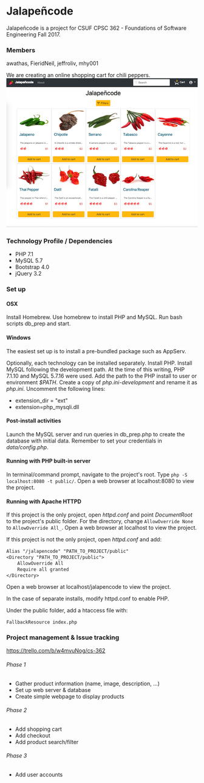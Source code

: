 # Jalapeñcode
Jalapeñcode is a project for CSUF CPSC 362 - Foundations of Software Engineering Fall 2017.

### Members
awathas, FieridNeil, jeffroliv, mhy001

We are creating an online shopping cart for chili peppers.
![Alt text](home.png)

### Technology Profile / Dependencies
* PHP 7.1
* MySQL 5.7
* Bootstrap 4.0
* jQuery 3.2

### Set up
#### OSX
Install Homebrew. Use homebrew to install PHP and MySQL. Run bash scripts db_prep and start.

#### Windows
The easiest set up is to install a pre-bundled package such as AppServ.

Optionally, each technology can be installed separately. Install PHP. Install MySQL following the development path. At the time of this writing, PHP 7.1.10 and MySQL 5.7.16 were used. Add the path to the PHP install to user or environment _$PATH_. Create a copy of _php.ini-development_ and rename it as _php.ini_. Uncomment the following lines:

* extension_dir = "ext"
* extension=php_mysqli.dll

#### Post-install activities
Launch the MySQL server and run queries in db_prep.php to create the database with initial data. Remember to set your credentials in _data/config.php_.

#### Running with PHP built-in server
In terminal/command prompt, navigate to the project's root. Type ```php -S localhost:8080 -t public/```. Open a web browser at localhost:8080 to view the project.

#### Running with Apache HTTPD
If this project is the only project, open _httpd.conf_ and point _DocumentRoot_ to the project's public folder. For the directory, change ```AllowOverride None``` to ```AllowOverride All_```. Open a web browser at localhost to view the project.

If this project is not the only project, open _httpd.conf_ and add:
```
Alias "/jalapencode" "PATH_TO_PROJECT/public"
<Directory "PATH_TO_PROJECT/public">
    AllowOverride All
    Require all granted
</Directory>
```
Open a web browser at localhost/jalapencode to view the project.

In the case of separate installs, modify httpd.conf to enable PHP.

Under the public folder, add a htaccess file with:
```
FallbackResource index.php
```

### Project management & Issue tracking
https://trello.com/b/w4mvuNog/cs-362

###### Phase 1
* Gather product information (name, image, description, ...)
* Set up web server & database
* Create simple webpage to display products

###### Phase 2
* Add shopping cart
* Add checkout
* Add product search/filter

###### Phase 3
* Add user accounts
